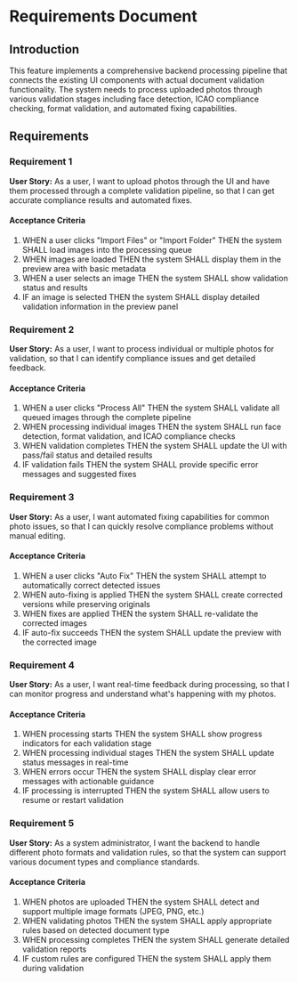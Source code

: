 # Requirements Document

## Introduction

This feature implements a comprehensive backend processing pipeline that connects the existing UI components with actual document validation functionality. The system needs to process uploaded photos through various validation stages including face detection, ICAO compliance checking, format validation, and automated fixing capabilities.

## Requirements

### Requirement 1

**User Story:** As a user, I want to upload photos through the UI and have them processed through a complete validation pipeline, so that I can get accurate compliance results and automated fixes.

#### Acceptance Criteria

1. WHEN a user clicks "Import Files" or "Import Folder" THEN the system SHALL load images into the processing queue
2. WHEN images are loaded THEN the system SHALL display them in the preview area with basic metadata
3. WHEN a user selects an image THEN the system SHALL show validation status and results
4. IF an image is selected THEN the system SHALL display detailed validation information in the preview panel

### Requirement 2

**User Story:** As a user, I want to process individual or multiple photos for validation, so that I can identify compliance issues and get detailed feedback.

#### Acceptance Criteria

1. WHEN a user clicks "Process All" THEN the system SHALL validate all queued images through the complete pipeline
2. WHEN processing individual images THEN the system SHALL run face detection, format validation, and ICAO compliance checks
3. WHEN validation completes THEN the system SHALL update the UI with pass/fail status and detailed results
4. IF validation fails THEN the system SHALL provide specific error messages and suggested fixes

### Requirement 3

**User Story:** As a user, I want automated fixing capabilities for common photo issues, so that I can quickly resolve compliance problems without manual editing.

#### Acceptance Criteria

1. WHEN a user clicks "Auto Fix" THEN the system SHALL attempt to automatically correct detected issues
2. WHEN auto-fixing is applied THEN the system SHALL create corrected versions while preserving originals
3. WHEN fixes are applied THEN the system SHALL re-validate the corrected images
4. IF auto-fix succeeds THEN the system SHALL update the preview with the corrected image

### Requirement 4

**User Story:** As a user, I want real-time feedback during processing, so that I can monitor progress and understand what's happening with my photos.

#### Acceptance Criteria

1. WHEN processing starts THEN the system SHALL show progress indicators for each validation stage
2. WHEN processing individual stages THEN the system SHALL update status messages in real-time
3. WHEN errors occur THEN the system SHALL display clear error messages with actionable guidance
4. IF processing is interrupted THEN the system SHALL allow users to resume or restart validation

### Requirement 5

**User Story:** As a system administrator, I want the backend to handle different photo formats and validation rules, so that the system can support various document types and compliance standards.

#### Acceptance Criteria

1. WHEN photos are uploaded THEN the system SHALL detect and support multiple image formats (JPEG, PNG, etc.)
2. WHEN validating photos THEN the system SHALL apply appropriate rules based on detected document type
3. WHEN processing completes THEN the system SHALL generate detailed validation reports
4. IF custom rules are configured THEN the system SHALL apply them during validation